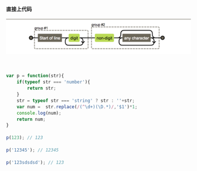 #### 直接上代码  

![prototype](https://github.com/bing8181413/git_resource/blob/master/self/parseInt.png)

```javascript


var p = function(str){
	if(typeof str === 'number'){
		return str;
	}
	str = typeof str === 'string' ? str : ''+str;
	var num =  str.replace(/(^\d+)(\D.*)/,'$1')*1;
	console.log(num);
	return num;
}

p(123); // 123

p('12345'); // 12345

p('123sdsdsd'); // 123

````
